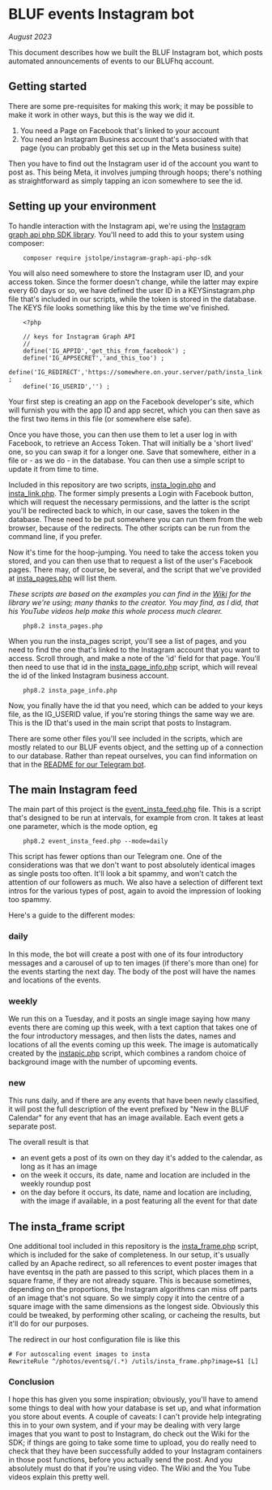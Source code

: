 # BLUF events Instagram bot

_August 2023_

This document describes how we built the BLUF Instagram bot, which posts automated announcements of events 
to our BLUFhq account.

## Getting started
There are some pre-requisites for making this work; it may be possible to make it work in other ways, but this
is the way we did it.

1. You need a Page on Facebook that's linked to your account
2. You need an Instagram Business account that's associated with that page (you can probably get this set up in the Meta business suite)

Then you have to find out the Instagram user id of the account you want to post as. This being Meta, it involves jumping through
hoops; there's nothing as straightforward as simply tapping an icon somewhere to see the id.


## Setting up your environment
To handle interaction with the Instagram api, we're using the [Instagram graph api php SDK library](https://github.com/jstolpe/instagram-graph-api-php-sdk).
You'll need to add this to your system using composer:

		composer require jstolpe/instagram-graph-api-php-sdk
		
You will also need somewhere to store the Instagram user ID, and your access token. Since the former doesn't change, while the latter
may expire every 60 days or so, we have defined the user ID in a KEYSinstagram.php file that's included in our scripts, while the 
token is stored in the database. The KEYS file looks something like this by the time we've finished.

		<?php
		
		// keys for Instagram Graph API
		//
		define('IG_APPID','get_this_from_facebook') ;
		define('IG_APPSECRET','and_this_too') ;
		define('IG_REDIRECT','https://somewhere.on.your.server/path/insta_link.php') ;
		define('IG_USERID','') ; 

Your first step is creating an app on the Facebook developer's site, which will furnish you with the app ID and app secret, which you can
then save as the first two items in this file (or somewhere else safe).

Once you have those, you can then use them to let a user log in with Facebook, to retrieve an Access Token. That will initially be a
'short lived' one, so you can swap it for a longer one. Save that somewhere, either in a file or - as we do - in the database. You can then
use a simple script to update it from time to time.

Included in this repository are two scripts, [insta_login.php](insta_login.php) and [insta_link.php](insta_link.php). The former simply presents
a Login with Facebook button, which will request the necessary permissions, and the latter is the script you'll be redirected back to 
which, in our case, saves the token in the database. These need to be put somewhere you can run them from the web browser, because of the redirects.
The other scripts can be run from the command line, if you prefer.

Now it's time for the hoop-jumping. You need to take the access token you stored, and you can then use that to request a list of the user's
Facebook pages. There may, of course, be several, and the script that we've provided at [insta_pages.php](insta_pages.php) will list them.

_These scripts are based on the examples you can find in the [Wiki](https://github.com/jstolpe/instagram-graph-api-php-sdk/wiki) for the library we're using; many thanks to the creator. You may find, as
I did, that his YouTube videos help make this whole process much clearer._

		php8.2 insta_pages.php

When you run the insta_pages script, you'll see a list of pages, and you need to find the one that's linked to the Instagram account that
you want to access. Scroll through, and make a note of the 'id' field for that page. You'll then need to use that id in the 
[insta_page_info.php](insta_page_info.php) script, which will reveal the id of the linked Instagram business account.

		php8.2 insta_page_info.php

Now, you finally have the id that you need, which can be added to your keys file, as the IG_USERID value, if you're storing things the same
way we are. This is the ID that's used in the main script that posts to Instagram.

There are some other files you'll see included in the scripts, which are mostly related to our BLUF events object, and
the setting up of a connection to our database. Rather than repeat ourselves, you can find information on that in the 
[README for our Telegram bot](https://github.com/BLUF-Ltd/Telegram-Events-Bot).


## The main Instagram feed
The main part of this project is the [event_insta_feed.php](event_insta_feed.php) file. This is a script that's designed to be run at intervals, for example
from cron. It takes at least one parameter, which is the mode option, eg 

		php8.2 event_insta_feed.php --mode=daily

This script has fewer options than our Telegram one. One of the considerations was that we don't want to post absolutely identical
images as single posts too often. It'll look a bit spammy, and won't catch the attention of our followers as much. We also have a
selection of different text intros for the various types of post, again to avoid the impression of looking too spammy.

Here's a guide to the different modes:

### daily
In this mode, the bot will create a post with one of its four introductory messages and a carousel of up to ten images (if there's more than one)
for the events starting the next day. The body of the post will have the names and locations of the events.

### weekly
We run this on a Tuesday, and it posts an single image saying how many events there are coming up this week, with a text caption that
takes one of the four introductory messages, and then lists the dates, names and locations of all the events coming up this week. The image
is automatically created by the [instapic.php](instapic.php) script, which combines a random choice of background image with the number of
upcoming events.

### new
This runs daily, and if there are any events that have been newly classified, it will post the full description of the event prefixed by 
"New in the BLUF Calendar" for any event that has an image available. Each event gets a separate post.

The overall result is that
+ an event gets a post of its own on they day it's added to the calendar, as long as it has an image
+ on the week it occurs, its date, name and location are included in the weekly roundup post
+ on the day before it occurs, its date, name and location are including, with the image if available, in a post featuring all the event for that date 

## The insta_frame script
One additional tool included in this repository is the [insta_frame.php](insta_frame.php) script, which is included for the sake of completeness.
In our setup, it's usually called by an Apache redirect, so all references to event poster images that have eventsq in the path are passed
to this script, which places them in a square frame, if they are not already square. This is because sometimes, depending on the proportions,
the Instagram algorithms can miss off parts of an image that's not square. So we simply copy it into the centre of a square image with the
same dimensions as the longest side. Obviously this could be tweaked, by performing other scaling, or cacheing the results, but it'll do for our
purposes.

The redirect in our host configuration file is like this

	# For autoscaling event images to insta
	RewriteRule ^/photos/eventsq/(.*) /utils/insta_frame.php?image=$1 [L]   


### Conclusion
I hope this has given you some inspiration; obviously, you'll have to amend some things to deal with how your database is set up, and what
information you store about events. A couple of caveats: I can't provide help integrating this in to your own system, and if your may be dealing with
very large images that you want to post to Instagram, do check out the Wiki for the SDK; if things are going to take some time to upload, you do
really need to check that they have been successfully added to your Instagram containers in those post functions, before you actually send the post.
And you absolutely must do that if you're using video. The Wiki and the You Tube videos explain this pretty well.
